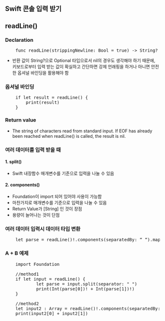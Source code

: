 ## Swift 콘솔 입력 받기
## readLine()
### Declaration
<pre>
	func readLine(strippingNewline: Bool = true) -> String?
</pre>
* 반환 값이 String?으로 Optional 타입으로서 nil의 경우도 생각해야 하기 때문에, 키보드로부터 입력 받는 값이 확실하고 간단하면 강제 언래핑을 하거나 아니면 안전한 옵셔널 바인딩을 활용해야 함

### 옵셔널 바인딩
<pre>
	if let result = readLine() {
		print(result)
	}
</pre>

### Return value
* The string of characters read from standard input. If EOF has already been reached when readLine() is called, the result is nil.

### 여러 데이터를 입력 받을 때
#### 1. split()
* Swift 내장함수 매개변수를 기준으로 입력을 나눌 수 있음

#### 2. components()
* Foundation이 import 되어 있어야 사용이 가능함
* 마찬가지로 매개변수를 기준으로 입력을 나눌 수 있음
* Return Value가 [String] 인 것이 장점
* 용량이 늘어나는 것이 단점

### 여러 데이터 입력시 데이터 타입 변환
<pre>
	let parse = readLine()!.components(separatedBy: “ “).map{Int($0)!}
</pre>

### A + B 예제
<pre>
	import Foundation

	//method1
	if let input = readLine() {
    		let parse = input.split(separator: " ")
    		print(Int(parse[0])! + Int(parse[1])!)
	}

	//method2
	let input2 : Array<Int> = readLine()!.components(separatedBy: " ").map{Int($0)!}
	print(input2[0] + input2[1])
</pre>
